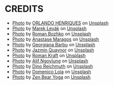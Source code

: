 # CREDITS

- [Photo](https://unsplash.com/photos/w8TtcStjyWY) by [ORLANDO HENRIQUES](https://unsplash.com/@orlandohenriques) on [Unsplash](https://unsplash.com)
- [Photo](https://unsplash.com/photos/GNVxujZ_CxU) by [Marek Levák](https://unsplash.com/@designmesk) on [Unsplash](https://unsplash.com)
- [Photo](https://unsplash.com/photos/OXXsAafHDeo) by [Roman Bozhko](https://unsplash.com/@romanbozhko) on [Unsplash](https://unsplash.com)
- [Photo](https://unsplash.com/photos/ovoXAXuCsdA) by [Anastase Maragos](https://unsplash.com/@visualsbyroyalz) on [Unsplash](https://unsplash.com)
- [Photo](https://unsplash.com/photos/nnexP_zjPwA) by [Georgiana Barbu](https://unsplash.com/@bygeorgianabarbu) on [Unsplash](https://unsplash.com)
- [Photo](https://unsplash.com/photos/9Y8vxVQN4o4) by [Jazmin Quaynor](https://unsplash.com/@jazminantoinette) on [Unsplash](https://unsplash.com)
- [Photo](https://unsplash.com/photos/P8zDQz8Y2Vc) by [Roman Kraft](https://unsplash.com/@romankraft) on [Unsplash](https://unsplash.com)
- [Photo](https://unsplash.com/photos/jg-6ARMiaPM) by [Alif Ngoylung](https://unsplash.com/@shbabalif) on [Unsplash](https://unsplash.com)
- [Photo](https://unsplash.com/photos/A5rCN8626Ck) by [Dino Reichmuth](https://unsplash.com/@dinoreichmuth) on [Unsplash](https://unsplash.com)
- [Photo](https://unsplash.com/photos/hGV2TfOh0ns) by [Domenico Loia](https://unsplash.com/@domenicoloia) on [Unsplash](https://unsplash.com)
- [Photo](https://unsplash.com/photos/IVf7hm88zxY) by [Zen Bear Yoga](https://unsplash.com/@zenbear) on [Unsplash](https://unsplash.com)
